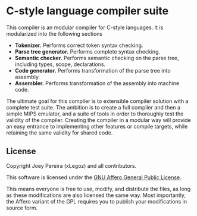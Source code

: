 C-style language compiler suite
==================================
This compiler is an modular compiler for C-style languages. It is modularized into the following sections
- **Tokenizer.** Performs correct token syntax checking.
- **Parse tree generator.** Performs complete syntax checking.
- **Semantic checker.** Performs semantic checking on the parse tree, including types, scope, declarations.
- **Code generator.** Performs transformation of the parse tree into assembly.
- **Assembler.** Performs transformation of the assembly into machine code.

The ultimate goal for this compiler is to extensible compiler solution with a complete test suite. The ambition is to create a full compiler and then a simple MIPS emulator, and a suite of tools in order to thoroughly test the validity of the compiler. Creating the compiler in a modular way will provide an easy entrance to implementing other features or compile targets, while retaining the same validity for shared code.

License
-------
Copyright Joey Pereira (xLegoz) and all contributors.

This software is licensed under the [GNU Affero General Public License](http://www.gnu.org/licenses/agpl-3.0.html).

This means everyone is free to use, modify, and distribute the files, as long as these modifications are also licensed the same way.
Most importantly, the Affero variant of the GPL requires you to publish your modifications in source form.
